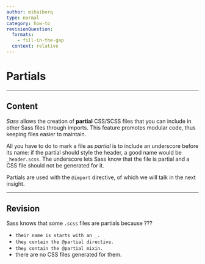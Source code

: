 ```yaml
---
author: mihaiberq
type: normal
category: how-to
revisionQuestion:
  formats:
    - fill-in-the-gap
  context: relative
---
```


# Partials


---

## Content

*Sass* allows the creation of **partial** CSS/SCSS files that you can include in other Sass files through imports. This feature promotes modular code, thus keeping files easier to maintain.

All you have to do to mark a file as *partial* is to include an underscore before its name: if the partial should style the header, a good name would be `_header.scss`. The underscore lets Sass know that the file is partial and a CSS file should not be generated for it.

Partials are used with the `@import` directive, of which we will talk in the next insight.


---

## Revision

Sass knows that some `.scss` files are partials because ???

- `their name is starts with an _.`
- `they contain the @partial directive.`
- `they contain the @partial mixin.`
- there are no CSS files generated for them.
